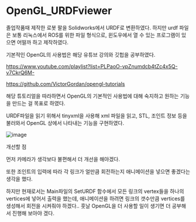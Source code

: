 # OpenGL_URDFviewer

졸업작품때 제작한 로봇 팔을 Solidworks에서 URDF로 변환하였다. 하지만 urdf 파일은 보통 리눅스에서 ROS를 위한 파일 형식으로, 윈도우에서 열 수 있는 프로그램이 있으면 어떨까 하고 제작하였다.

기본적인 OpenGL의 사용법은 해당 유튜브 강의와 깃헙을 공부하였다.

https://www.youtube.com/playlist?list=PLPaoO-vpZnumdcb4tZc4x5Q-v7CkrQ6M-

https://github.com/VictorGordan/opengl-tutorials

해당 튜토리얼을 따라하면서 OpenGL의 기본적인 사용법에 대해 숙지하고 원하는 기능을 만드는 걸 목표로 하였다.

URDF파일을 읽기 위해서 tinyxml을 사용해 xml 파일을 읽고, STL, 조인트 정보 등을 불러와서 OpenGL 상에서 나타내는 기능을 구현하였다.

![image](https://github.com/user-attachments/assets/6a98e086-708a-471e-afb9-1c2119c1e150)


개선할 점

먼저 카메라가 생각보다 불편해서 더 개선을 해야겠다.

또한 조인트의 입력에 따라 각 링크가 얼만큼 회전하는지 애니메이션을 넣으면 좋겠다는 생각을 했다.

하지만 현재로서는 Main파일의 SetURDF 함수에서 모든 링크의 vertex들을 하나의 vertices에 넣어서 출력을 했는데, 애니메이션을 하려면 링크의 갯수만큼 vertices를 생성해서 회전을 시켜줘야 하겠다.. 훗날 OpenGL을 더 사용할 일이 생기면 더 공부해서 진행해 보아야 겠다.
